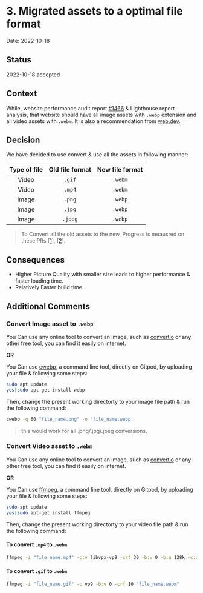 # 3. Migrated assets to a optimal file format

Date: 2022-10-18

## Status

2022-10-18 accepted

## Context

While, website performance audit report [#1466](https://github.com/gitpod-io/website/issues/1466) & Lighthouse report analysis, that website should have all image assets with `.webp` extension and all video assets with `.webm`. It is also a recommendation from [web.dev](https://web.dev/efficient-animated-content/#why-you-should-replace-animated-gifs-with-video).

## Decision

We have decided to use convert & use all the assets in following manner:

| Type of file | Old file format | New file format |
| :----------: | :-------------: | :-------------: |
|    Video     |     `.gif`      |     `.webm`     |
|    Video     |     `.mp4`      |     `.webm`     |
|    Image     |     `.png`      |     `.webp`     |
|    Image     |     `.jpg`      |     `.webp`     |
|    Image     |     `.jpeg`     |     `.webp`     |

> To Convert all the old assets to the new, Progress is meausred on these PRs [[1](https://github.com/gitpod-io/website/pull/2923)], [[2](https://github.com/gitpod-io/website/pull/2921)].

## Consequences

- Higher Picture Quality with smaller size leads to higher performance & faster loading time.
- Relatively Faster build time.

## Additional Comments

### Convert Image asset to `.webp`

You Can use any online tool to convert an image, such as [convertio](https://convertio.co/png-webp/) or any other free tool, you can find it easily on internet.

**OR**

You Can use [cwebp](https://developers.google.com/speed/webp/docs/cwebp), a command line tool, directly on Gitpod, by uploading your file & following some steps:

```sh
sudo apt update
yes|sudo apt-get install webp
```

Then, change the present working directorty to your image file path & run the following command:

```sh
cwebp -q 60 "file_name.png" -o "file_name.webp'
```

> this would work for all .png/.jpg/.jpeg conversions.

### Convert Video asset to `.webm`

You Can use any online tool to convert an image, such as [convertio](https://convertio.co/mp4-webm/) or any other free tool, you can find it easily on internet.

**OR**

You Can use [ffmpeg](https://ffmpeg.org/), a command line tool, directly on Gitpod, by uploading your file & following some steps:

```sh
sudo apt update
yes|sudo apt-get install ffmpeg
```

Then, change the present working directorty to your video file path & run the following command:

#### To convert `.mp4` to `.webm`

```sh
ffmpeg -i "file_name.mp4" -c:v libvpx-vp9 -crf 30 -b:v 0 -b:a 128k -c:a libopus "file_name.webm"
```

#### To convert `.gif` to `.webm`

```sh
ffmpeg -i "file_name.gif" -c vp9 -b:v 0 -crf 10 "file_name.webm"
```
